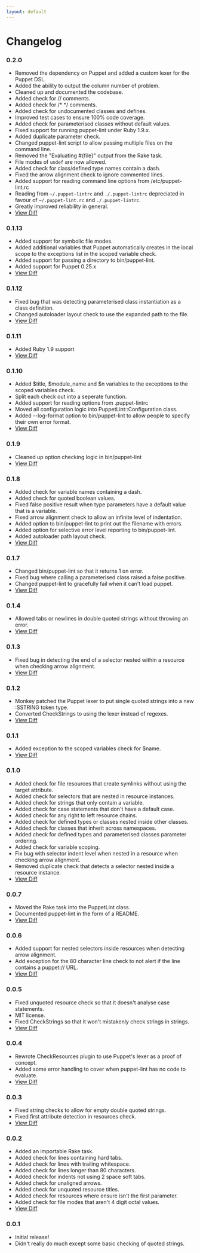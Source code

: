 ```yaml
---
layout: default
---
```


# Changelog

### 0.2.0

 * Removed the dependency on Puppet and added a custom lexer for the Puppet
   DSL.
 * Added the ability to output the column number of problem.
 * Cleaned up and documented the codebase.
 * Added check for // comments.
 * Added check for /\* \*/ comments.
 * Added check for undocumented classes and defines.
 * Improved test cases to ensure 100% code coverage.
 * Added check for parameterised classes without default values.
 * Fixed support for running puppet-lint under Ruby 1.9.x.
 * Added duplicate parameter check.
 * Changed puppet-lint script to allow passing multiple files on the command
   line.
 * Removed the "Evaluating #{file}" output from the Rake task.
 * File modes of `undef` are now allowed.
 * Added check for class/defined type names contain a dash.
 * Fixed the arrow alignment check to ignore commented lines.
 * Added support for reading command line options from /etc/puppet-lint.rc
 * Reading from `~/.puppet-lintrc` and `./.puppet-lintrc` depreciated in favour
   of `~/.puppet-lint.rc` and `./.puppet-lintrc`.
 * Greatly improved reliability in general.
 * [View Diff](https://github.com/rodjek/puppet-lint/compare/0.1.13...0.2.0)

### 0.1.13

 * Added support for symbolic file modes.
 * Added additional variables that Puppet automatically creates in the local
   scope to the exceptions list in the scoped variable check.
 * Added support for passing a directory to bin/puppet-lint.
 * Added support for Puppet 0.25.x
 * [View Diff](https://github.com/rodjek/puppet-lint/compare/0.1.12...0.1.13)

### 0.1.12

 * Fixed bug that was detecting parameterised class instantiation as a class
   definition.
 * Changed autoloader layout check to use the expanded path to the file.
 * [View Diff](https://github.com/rodjek/puppet-lint/compare/0.1.11...0.1.12)

### 0.1.11

 * Added Ruby 1.9 support
 * [View Diff](https://github.com/rodjek/puppet-lint/compare/0.1.10...0.1.11)

### 0.1.10

 * Added $title, $module\_name and $n variables to the exceptions to the scoped
   variables check.
 * Split each check out into a seperate function.
 * Added support for reading options from .puppet-lintrc
 * Moved all configuration logic into PuppetLint::Configuration class.
 * Added --log-format option to bin/puppet-lint to allow people to specify
   their own error format.
 * [View Diff](https://github.com/rodjek/puppet-lint/compare/0.1.9...0.1.10)

### 0.1.9

 * Cleaned up option checking logic in bin/puppet-lint
 * [View Diff](https://github.com/rodjek/puppet-lint/compare/0.1.8...0.1.9)

### 0.1.8

 * Added check for variable names containing a dash.
 * Added check for quoted boolean values.
 * Fixed false positive result when type parameters have a default value that
   is a variable.
 * Fixed arrow alignment check to allow an infinite level of indentation.
 * Added option to bin/puppet-lint to print out the filename with errors.
 * Added option for selective error level reporting to bin/puppet-lint.
 * Added autoloader path layout check.
 * [View Diff](https://github.com/rodjek/puppet-lint/compare/0.1.7...0.1.8)

### 0.1.7

 * Changed bin/puppet-lint so that it returns 1 on error.
 * Fixed bug where calling a parameterised class raised a false positive.
 * Changed puppet-lint to gracefully fail when it can't load puppet.
 * [View Diff](https://github.com/rodjek/puppet-lint/compare/0.1.4...0.1.7)

### 0.1.4

 * Allowed tabs or newlines in double quoted strings without throwing an error.
 * [View Diff](https://github.com/rodjek/puppet-lint/compare/0.1.3...0.1.4)

### 0.1.3

 * Fixed bug in detecting the end of a selector nested within a resource when
   checking arrow alignment.
 * [View Diff](https://github.com/rodjek/puppet-lint/compare/0.1.2...0.1.3)

### 0.1.2

 * Monkey patched the Puppet lexer to put single quoted strings into a new
   \:SSTRING token type.
 * Converted CheckStrings to using the lexer instead of regexes.
 * [View Diff](https://github.com/rodjek/puppet-lint/compare/0.1.1...0.1.2)

### 0.1.1

 * Added exception to the scoped variables check for $name.
 * [View Diff](https://github.com/rodjek/puppet-lint/compare/0.1.0...0.1.1)

### 0.1.0

 * Added check for file resources that create symlinks without using the
   target attribute.
 * Added check for selectors that are nested in resource instances.
 * Added check for strings that only contain a variable.
 * Added check for case statements that don't have a default case.
 * Added check for any right to left resource chains.
 * Added check for defined types or classes nested inside other classes.
 * Added check for classes that inherit across namespaces.
 * Added check for defined types and parameterised classes parameter ordering.
 * Added check for variable scoping.
 * Fix bug with selector indent level when nested in a resource when checking
   arrow alignment.
 * Removed duplicate check that detects a selector nested inside a resource
   instance.
 * [View Diff](https://github.com/rodjek/puppet-lint/compare/0.0.7...0.1.0)

### 0.0.7

 * Moved the Rake task into the PuppetLint class.
 * Documented puppet-lint in the form of a README.
 * [View Diff](https://github.com/rodjek/puppet-lint/compare/0.0.6...0.0.7)

### 0.0.6

 * Added support for nested selectors inside resources when detecting arrow
   alignment.
 * Add exception for the 80 character line check to not alert if the line
   contains a puppet:// URL.
 * [View Diff](https://github.com/rodjek/puppet-lint/compare/0.0.5...0.0.6)

### 0.0.5

 * Fixed unquoted resource check so that it doesn't analyse case statements.
 * MIT license.
 * Fixed CheckStrings so that it won't mistakenly check strings in strings.
 * [View Diff](https://github.com/rodjek/puppet-lint/compare/0.0.4...0.0.5)

### 0.0.4

 * Rewrote CheckResources plugin to use Puppet's lexer as a proof of concept.
 * Added some error handling to cover when puppet-lint has no code to evaluate.
 * [View Diff](https://github.com/rodjek/puppet-lint/compare/0.0.3...0.0.4)

### 0.0.3

 * Fixed string checks to allow for empty double quoted strings.
 * Fixed first attribute detection in resources check.
 * [View Diff](https://github.com/rodjek/puppet-lint/compare/0.0.2...0.0.3)

### 0.0.2

 * Added an importable Rake task.
 * Added check for lines containing hard tabs.
 * Added check for lines with trailing whitespace.
 * Added check for lines longer than 80 characters.
 * Added check for indents not using 2 space soft tabs.
 * Added check for unaligned arrows.
 * Added check for unquoted resource titles.
 * Added check for resources where ensure isn't the first parameter.
 * Added check for file modes that aren't 4 digit octal values.
 * [View Diff](https://github.com/rodjek/puppet-lint/compare/0.0.1...0.0.2)

### 0.0.1

 * Initial release!
 * Didn't really do much except some basic checking of quoted strings.
